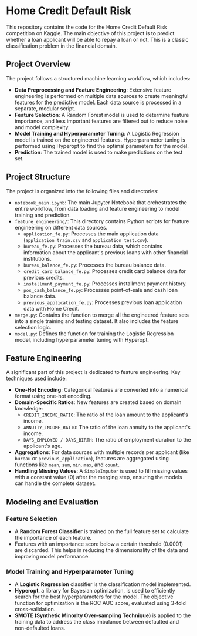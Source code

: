 # Home Credit Default Risk

This repository contains the code for the Home Credit Default Risk competition on Kaggle. The main objective of this project is to predict whether a loan applicant will be able to repay a loan or not. This is a classic classification problem in the financial domain.

## Project Overview

The project follows a structured machine learning workflow, which includes:
*   **Data Preprocessing and Feature Engineering**: Extensive feature engineering is performed on multiple data sources to create meaningful features for the predictive model. Each data source is processed in a separate, modular script.
*   **Feature Selection**: A Random Forest model is used to determine feature importance, and less important features are filtered out to reduce noise and model complexity.
*   **Model Training and Hyperparameter Tuning**: A Logistic Regression model is trained on the engineered features. Hyperparameter tuning is performed using Hyperopt to find the optimal parameters for the model.
*   **Prediction**: The trained model is used to make predictions on the test set.

## Project Structure

The project is organized into the following files and directories:

*   `notebook_main.ipynb`: The main Jupyter Notebook that orchestrates the entire workflow, from data loading and feature engineering to model training and prediction.
*   `feature_engineering/`: This directory contains Python scripts for feature engineering on different data sources.
    *   `application_fe.py`: Processes the main application data (`application_train.csv` and `application_test.csv`).
    *   `bureau_fe.py`: Processes the bureau data, which contains information about the applicant's previous loans with other financial institutions.
    *   `bureau_balance_fe.py`: Processes the bureau balance data.
    *   `credit_card_balance_fe.py`: Processes credit card balance data for previous credits.
    *   `installment_payment_fe.py`: Processes installment payment history.
    *   `pos_cash_balance_fe.py`: Processes point-of-sale and cash loan balance data.
    *   `previous_application_fe.py`: Processes previous loan application data with Home Credit.
*   `merge.py`: Contains the function to merge all the engineered feature sets into a single training and testing dataset. It also includes the feature selection logic.
*   `model.py`: Defines the function for training the Logistic Regression model, including hyperparameter tuning with Hyperopt.

## Feature Engineering

A significant part of this project is dedicated to feature engineering. Key techniques used include:

*   **One-Hot Encoding**: Categorical features are converted into a numerical format using one-hot encoding.
*   **Domain-Specific Ratios**: New features are created based on domain knowledge:
    *   `CREDIT_INCOME_RATIO`: The ratio of the loan amount to the applicant's income.
    *   `ANNUITY_INCOME_RATIO`: The ratio of the loan annuity to the applicant's income.
    *   `DAYS_EMPLOYED / DAYS_BIRTH`: The ratio of employment duration to the applicant's age.
*   **Aggregations**: For data sources with multiple records per applicant (like `bureau` or `previous_application`), features are aggregated using functions like `mean`, `sum`, `min`, `max`, and `count`.
*   **Handling Missing Values**: A `SimpleImputer` is used to fill missing values with a constant value (0) after the merging step, ensuring the models can handle the complete dataset.

## Modeling and Evaluation

### Feature Selection

*   A **Random Forest Classifier** is trained on the full feature set to calculate the importance of each feature.
*   Features with an importance score below a certain threshold (0.0001) are discarded. This helps in reducing the dimensionality of the data and improving model performance.

### Model Training and Hyperparameter Tuning

*   A **Logistic Regression** classifier is the classification model implemented.
*   **Hyperopt**, a library for Bayesian optimization, is used to efficiently search for the best hyperparameters for the model. The objective function for optimization is the ROC AUC score, evaluated using 3-fold cross-validation.
*   **SMOTE (Synthetic Minority Over-sampling Technique)** is applied to the training data to address the class imbalance between defaulted and non-defaulted loans.
